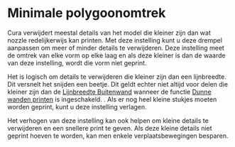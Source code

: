Minimale polygoonomtrek
====
Cura verwijdert meestal details van het model die kleiner zijn dan wat nozzle redelijkerwijs kan printen. Met deze instelling kunt u deze drempel aanpassen om meer of minder details te verwijderen. Deze instelling meet de omtrek van elke vorm op elke laag en als deze kleiner is dan de waarde van deze instelling, wordt die vorm niet geprint.

Het is logisch om details te verwijderen die kleiner zijn dan een lijnbreedte. Dit versnelt het snijden een beetje. Dit geldt echter niet altijd voor delen die kleiner zijn dan de [Lijnbreedte Buitenwand](../resolution/wall_line_width_0.md) wanneer de functie [Dunne wanden printen](../shell/fill_outline_gaps.md) is ingeschakeld. . Als er nog heel kleine stukjes moeten worden geprint, kunt u deze instelling verlagen.

Het verhogen van deze instelling kan ook helpen om kleine details te verwijderen en een snellere print te geven. Als deze kleine details niet geprint hoeven te worden, kan men enkele verplaatsbewegingen besparen.